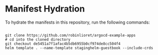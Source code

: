 
# Manifest Hydration

To hydrate the manifests in this repository, run the following commands:

```shell

git clone https://github.com/robinlioret/argocd-example-apps
# cd into the cloned directory
git checkout de5451a7f1afac4b5db6955b0cf974de8cc504f4
helm template . --name-template staginghelm-guestbook --include-crds
```
